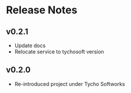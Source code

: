 # Release Notes

## v0.2.1
- Update docs
- Relocate service to tychosoft version

## v0.2.0
- Re-introduced project under Tycho Softworks

